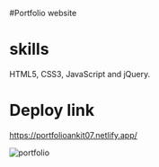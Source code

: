 #Portfolio website 

# skills
HTML5, CSS3, JavaScript and jQuery.


# Deploy link 
https://portfolioankit07.netlify.app/


![portfolio](https://github.com/ankitkanojiya07/Portfolio_ankit/assets/94682775/3b226f84-ffe9-4a92-b772-eb7d672f6816)
